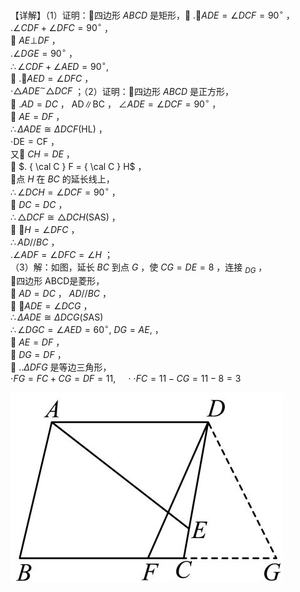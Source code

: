 【详解】（1）证明：四边形 $A B C D$ 是矩形， $. \angle A D E = \angle D C F = 9 0 ^ { \circ }$ ，  
$. \angle C D F + \angle D F C = 9 0 ^ { \circ }$ ，  
 $A E \bot D F$ ，  
$. \angle D G E = 9 0 ^ { \circ }$ ，  
$\therefore \angle C D F + \angle A E D = 9 0 ^ { \circ } ,$   
 $. \angle A E D = \angle D F C$ ，  
$\cdot \triangle A D E ^ { \sim } \triangle D C F$ ；（2）证明：四边形 $A B C D$ 是正方形，  
 $. A D = D C$ ， AD∥BC ， $\angle A D E = \angle D C F = 9 0 ^ { \circ }$ ，  
 $A E = D F$ ，  
$\therefore \Delta A D E \cong \Delta D C F ( \mathrm { H L } )$ ，  
$\cdot \mathrm { D E } = \mathrm { C F }$ ，  
又 $C H = D E$ ，  
 $. { \cal C } F = { \cal C } H$ ，  
点 $H$ 在 $B C$ 的延长线上，  
$\therefore \angle D C H = \angle D C F = 9 0 ^ { \circ }$ ，  
 $D C = D C$ ，  
$\therefore \triangle D C F { \cong } { \triangle D C H ( \mathrm { S A S } ) }$ ，  
 $\angle H = \angle D F C$ ，  
$\therefore A D / / B C$ ，  
$. \angle A D F = \angle D F C = \angle H$ ；  
（3）解：如图，延长 $B C$ 到点 $G$ ，使 $C G = D E = 8$ ，连接 $_ { D G }$ ，  
四边形 ABCD是菱形，  
 $A D = D C$ ， $A D / / B C$ ，  
 $\angle A D E = \angle D C G$ ，  
$\therefore \Delta A D E \cong \Delta D C G ( S \mathrm { A S } )$   
$\therefore \angle D G C = \angle A E D = 6 0 ^ { \circ } , ~ D G = A E ,$ ，  
 $A E = D F$ ，  
 $D G = D F$ ，  
 $. . \Delta D F G$ 是等边三角形，  
$\cdot F G = F C + C G = D F = 1 1 , \quad \cdot \cdot F C = 1 1 - C G = 1 1 - 8 = 3$

![](<../../qs_image_DB/专题1-2_一文吃透相似三角形12个模型·共14类题型（解析版）/8ad3872569b80aca0ba3afd12e817acc041aadb079192b813a699b83690b503a.jpg>)

